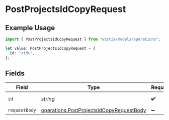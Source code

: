 # PostProjectsIdCopyRequest

## Example Usage

```typescript
import { PostProjectsIdCopyRequest } from "wistia/models/operations";

let value: PostProjectsIdCopyRequest = {
  id: "<id>",
};
```

## Fields

| Field                                                                                                | Type                                                                                                 | Required                                                                                             | Description                                                                                          |
| ---------------------------------------------------------------------------------------------------- | ---------------------------------------------------------------------------------------------------- | ---------------------------------------------------------------------------------------------------- | ---------------------------------------------------------------------------------------------------- |
| `id`                                                                                                 | *string*                                                                                             | :heavy_check_mark:                                                                                   | Project Hashed ID                                                                                    |
| `requestBody`                                                                                        | [operations.PostProjectsIdCopyRequestBody](../../models/operations/postprojectsidcopyrequestbody.md) | :heavy_minus_sign:                                                                                   | N/A                                                                                                  |